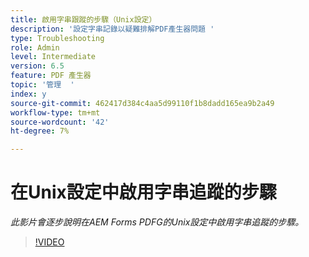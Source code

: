 ```yaml
---
title: 啟用字串跟蹤的步驟（Unix設定）
description: '設定字串記錄以疑難排解PDF產生器問題 '
type: Troubleshooting
role: Admin
level: Intermediate
version: 6.5
feature: PDF 產生器
topic: '管理  '
index: y
source-git-commit: 462417d384c4aa5d99110f1b8dadd165ea9b2a49
workflow-type: tm+mt
source-wordcount: '42'
ht-degree: 7%

---
```



# 在Unix設定中啟用字串追蹤的步驟

*此影片會逐步說明在AEM Forms PDFG的Unix設定中啟用字串追蹤的步驟。*

>[!VIDEO](https://video.tv.adobe.com/v/335525?quality=9&learn=on)
